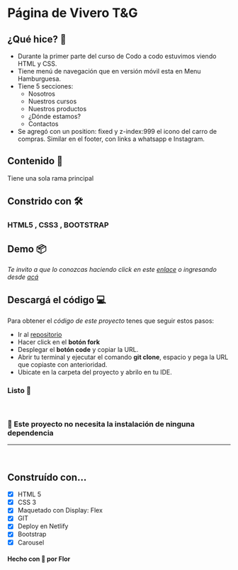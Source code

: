 # Página de Vivero T&G

## ¿Qué hice? 🌠
* Durante la primer parte del curso de Codo a codo estuvimos viendo HTML y CSS.
* Tiene menú de navegación que en versión móvil esta en Menu Hamburguesa. 
* Tiene 5 secciones: 
    - Nosotros
    - Nuestros cursos
    - Nuestros productos
    - ¿Dónde estamos?
    - Contactos
* Se agregó con un position: fixed y z-index:999 el icono del carro de compras. Similar en el footer, con links a whatsapp e Instagram.

## Contenido 🌠
Tiene una sola rama principal 

## Constrido con 🛠️
### HTML5 , CSS3 , BOOTSTRAP

## Demo 📦
_Te invito a que lo conozcas haciendo click en este [enlace](https://florocampo.github.io/codo-a-codo/) o ingresando desde [acá](https://ecstatic-almeida-e5af41.netlify.app/)_

## Descargá el código 💻
Para obtener el _código de este proyecto_ tenes que seguir estos pasos:
* Ir al [repositorio](https://github.com/florocampo/codo-a-codo)
* Hacer click en el **botón fork**
* Desplegar el **botón code** y copiar la URL.
* Abrir tu terminal y ejecutar el comando **git clone**, espacio y pega la URL que copiaste con anterioridad. 
* Ubicate en la carpeta del proyecto y abrilo en tu IDE.

### Listo 🌈
<br>

### 📍 Este proyecto no necesita la instalación de ninguna dependencia 
---
<br>

## Construído con...
- [x] HTML 5
- [x] CSS 3
- [x] Maquetado con Display: Flex
- [x] GIT
- [x] Deploy en Netlify
- [x] Bootstrap
- [x] Carousel

#### Hecho con 🧡 por Flor